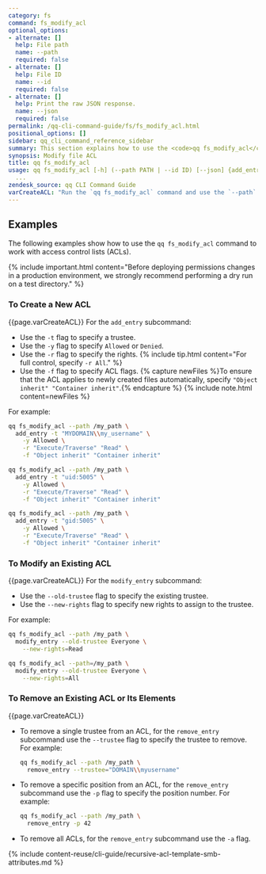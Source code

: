 ```yaml
---
category: fs
command: fs_modify_acl
optional_options:
- alternate: []
  help: File path
  name: --path
  required: false
- alternate: []
  help: File ID
  name: --id
  required: false
- alternate: []
  help: Print the raw JSON response.
  name: --json
  required: false
permalink: /qq-cli-command-guide/fs/fs_modify_acl.html
positional_options: []
sidebar: qq_cli_command_reference_sidebar
summary: This section explains how to use the <code>qq fs_modify_acl</code> command.
synopsis: Modify file ACL
title: qq fs_modify_acl
usage: qq fs_modify_acl [-h] (--path PATH | --id ID) [--json] {add_entry,remove_entry,modify_entry,set_posix_special_permissions}
  ...
zendesk_source: qq CLI Command Guide
varCreateACL: "Run the `qq fs_modify_acl` command and use the `--path` flag to specify the path for the ACL."
---
```


## Examples
The following examples show how to use the `qq fs_modify_acl` command to work with access control lists (ACLs).

{% include important.html content="Before deploying permissions changes in a production environment, we strongly recommend performing a dry run on a test directory." %}

### To Create a New ACL
{{page.varCreateACL}} For the `add_entry` subcommand:

* Use the `-t` flag to specify a trustee.
* Use the `-y` flag to specify `Allowed` or `Denied`.
* Use the `-r` flag to specify the rights.
  {% include tip.html content="For full control, specify `-r All`." %}
* Use the `-f` flag to specify ACL flags.
  {% capture newFiles %}To ensure that the ACL applies to newly created files automatically, specify `"Object inherit" "Container inherit"`.{% endcapture %}
  {% include note.html content=newFiles %}

For example:

```bash
qq fs_modify_acl --path /my_path \
  add_entry -t "MYDOMAIN\\my_username" \
    -y Allowed \
    -r "Execute/Traverse" "Read" \
    -f "Object inherit" "Container inherit"
```

```bash
qq fs_modify_acl --path /my_path \
  add_entry -t "uid:5005" \
    -y Allowed \
    -r "Execute/Traverse" "Read" \
    -f "Object inherit" "Container inherit"
```

```bash
qq fs_modify_acl --path /my_path \
  add_entry -t "gid:5005" \
    -y Allowed \
    -r "Execute/Traverse" "Read" \
    -f "Object inherit" "Container inherit"
```

### To Modify an Existing ACL
{{page.varCreateACL}} For the `modify_entry` subcommand:

* Use the `--old-trustee` flag to specify the existing trustee.
* Use the `--new-rights` flag to specify new rights to assign to the trustee.

For example:

```bash
qq fs_modify_acl --path /my_path \
  modify_entry --old-trustee Everyone \
    --new-rights=Read
```

```bash
qq fs_modify_acl --path=/my_path \
  modify_entry --old-trustee Everyone \
    --new-rights=All
```

### To Remove an Existing ACL or Its Elements
{{page.varCreateACL}}

* To remove a single trustee from an ACL, for the `remove_entry` subcommand use the `--trustee` flag to specify the trustee to remove. For example:

  ```bash
  qq fs_modify_acl --path /my_path \
    remove_entry --trustee="DOMAIN\\myusername"
  ```
  
* To remove a specific position from an ACL, for the `remove_entry` subcommand use the `-p` flag to specify the position number. For example:

  ```bash
  qq fs_modify_acl --path /my_path \
    remove_entry -p 42
  ```

* To remove all ACLs, for the `remove_entry` subcommand use the `-a` flag.

{% include content-reuse/cli-guide/recursive-acl-template-smb-attributes.md %}
